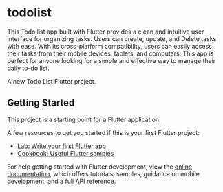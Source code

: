 # todolist

This Todo list app built with Flutter provides a clean and intuitive user interface for organizing tasks. Users can create, update, and Delete tasks with ease. With its cross-platform compatibility, users can easily access their tasks from their mobile devices, tablets, and computers. This app is perfect for anyone looking for a simple and effective way to manage their daily to-do list. 


A new Todo List Flutter project.


## Getting Started

This project is a starting point for a Flutter application.

A few resources to get you started if this is your first Flutter project:

- [Lab: Write your first Flutter app](https://docs.flutter.dev/get-started/codelab)
- [Cookbook: Useful Flutter samples](https://docs.flutter.dev/cookbook)

For help getting started with Flutter development, view the
[online documentation](https://docs.flutter.dev/), which offers tutorials,
samples, guidance on mobile development, and a full API reference.
